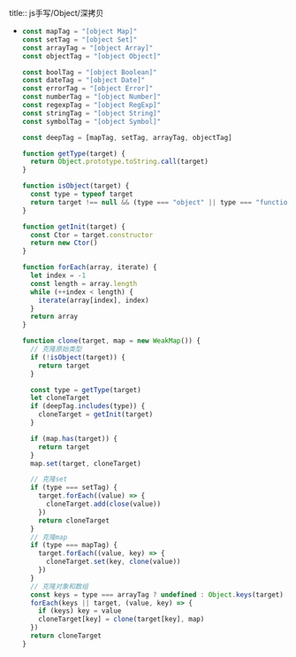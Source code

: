 title:: js手写/Object/深拷贝

- ```js
  const mapTag = "[object Map]"
  const setTag = "[object Set]"
  const arrayTag = "[object Array]"
  const objectTag = "[object Object]"
  
  const boolTag = "[object Boolean]"
  const dateTag = "[object Date]"
  const errorTag = "[object Error]"
  const numberTag = "[object Number]"
  const regexpTag = "[object RegExp]"
  const stringTag = "[object String]"
  const symbolTag = "[object Symbol]"
  
  const deepTag = [mapTag, setTag, arrayTag, objectTag]
  
  function getType(target) {
    return Object.prototype.toString.call(target)
  }
  
  function isObject(target) {
    const type = typeof target
    return target !== null && (type === "object" || type === "function")
  }
  
  function getInit(target) {
    const Ctor = target.constructor
    return new Ctor()
  }
  
  function forEach(array, iterate) {
    let index = -1
    const length = array.length
    while (++index < length) {
      iterate(array[index], index)
    }
    return array
  }
  
  function clone(target, map = new WeakMap()) {
    // 克隆原始类型
    if (!isObject(target)) {
      return target
    }
  
    const type = getType(target)
    let cloneTarget
    if (deepTag.includes(type)) {
      cloneTarget = getInit(target)
    }
  
    if (map.has(target)) {
      return target
    }
    map.set(target, cloneTarget)
  
    // 克隆set
    if (type === setTag) {
      target.forEach((value) => {
        cloneTarget.add(close(value))
      })
      return cloneTarget
    }
    // 克隆map
    if (type === mapTag) {
      target.forEach((value, key) => {
        cloneTarget.set(key, clone(value))
      })
    }
    // 克隆对象和数组
    const keys = type === arrayTag ? undefined : Object.keys(target)
    forEach(keys || target, (value, key) => {
      if (keys) key = value
      cloneTarget[key] = clone(target[key], map)
    })
    return cloneTarget
  }
  ```